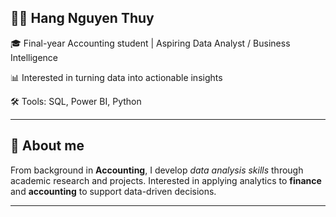 ## 👩‍💻 Hang Nguyen Thuy
🎓 Final-year Accounting student | Aspiring Data Analyst / Business Intelligence

📊 Interested in turning data into actionable insights  

🛠️ Tools: SQL, Power BI, Python

-----
## 👋 About me

From background in **Accounting**, I develop *data analysis skills* through academic research and projects. Interested in applying analytics to **finance** and **accounting** to support data-driven decisions.


----
